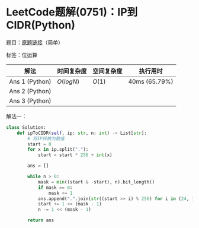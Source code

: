 # LeetCode题解(0751)：IP到CIDR(Python)

题目：[原题链接](https://leetcode-cn.com/problems/ip-to-cidr/)（简单）

标签：位运算

| 解法           | 时间复杂度 | 空间复杂度 | 执行用时      |
| -------------- | ---------- | ---------- | ------------- |
| Ans 1 (Python) | $O(logN)$  | $O(1)$     | 40ms (65.79%) |
| Ans 2 (Python) |            |            |               |
| Ans 3 (Python) |            |            |               |

解法一：

```python
class Solution:
    def ipToCIDR(self, ip: str, n: int) -> List[str]:
        # 将IP转换为数值
        start = 0
        for x in ip.split("."):
            start = start * 256 + int(x)

        ans = []

        while n > 0:
            mask = min((start & -start), n).bit_length()
            if mask == 0:
                mask += 1
            ans.append(".".join(str((start >> i) % 256) for i in (24, 16, 8, 0)) + "/" + str(33 - mask))
            start += 1 << (mask - 1)
            n -= 1 << (mask - 1)

        return ans
```